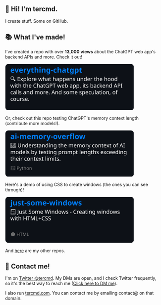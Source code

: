 ## 👋 Hi! I'm tercmd.

I create stuff. Some on GitHub.

## 📚 What I've made!

I've created a repo with over **13,000 views** about the ChatGPT web app's backend APIs and more. Check it out!

<a href="https://github.com/terminalcommandnewsletter/everything-chatgpt">
  <picture>
    <source media="(prefers-color-scheme: dark)" width="415px" srcset="https://raw.githubusercontent.com/terminalcommandnewsletter/terminalcommandnewsletter/main/img/repos/dark/everything-chatgpt.svg">
    <source media="(prefers-color-scheme: light)" width="415px" srcset="https://raw.githubusercontent.com/terminalcommandnewsletter/terminalcommandnewsletter/main/img/repos/light/everything-chatgpt.svg">
    <img alt="Everything ChatGPT GitHub repo" width="415px" src="https://raw.githubusercontent.com/terminalcommandnewsletter/terminalcommandnewsletter/main/img/repos/dark/everything-chatgpt.svg">
  </picture>
</a>

Or, check out this repo testing ChatGPT's memory context length (contribute more models!).

<a href="https://github.com/terminalcommandnewsletter/ai-memory-overflow">
  <picture>
    <source media="(prefers-color-scheme: dark)" width="415px" srcset="https://raw.githubusercontent.com/terminalcommandnewsletter/terminalcommandnewsletter/main/img/repos/dark/ai-memory-overflow.svg">
    <source media="(prefers-color-scheme: light)" width="415px" srcset="https://raw.githubusercontent.com/terminalcommandnewsletter/terminalcommandnewsletter/main/img/repos/light/ai-memory-overflow.svg">
    <img alt="AI Memory Overflow GitHub repo" width="415px" src="https://raw.githubusercontent.com/terminalcommandnewsletter/terminalcommandnewsletter/main/img/repos/dark/ai-memory-overflow.svg">
  </picture>
</a>

Here's a demo of using CSS to create windows (the ones you can see through)!

<a href="https://github.com/terminalcommandnewsletter/just-some-windows">
  <picture>
    <source media="(prefers-color-scheme: dark)" width="415px" srcset="https://raw.githubusercontent.com/terminalcommandnewsletter/terminalcommandnewsletter/main/img/repos/dark/just-some-windows.svg">
    <source media="(prefers-color-scheme: light)" width="415px" srcset="https://raw.githubusercontent.com/terminalcommandnewsletter/terminalcommandnewsletter/main/img/repos/light/just-some-windows.svg">
    <img alt="just-some-windows GitHub repo" width="415px" src="https://raw.githubusercontent.com/terminalcommandnewsletter/terminalcommandnewsletter/main/img/repos/dark/just-some-windows.svg">
  </picture>
</a>

And <a href="https://github.com/terminalcommandnewsletter?tab=repositories">here</a> are my other repos.

## 💬 Contact me!

I'm on <a href="https://l.tercmd.com/tw">Twitter @tercmd</a>. My DMs are open, and I check Twitter frequently, so it's the best way to reach me ([Click here to DM me](https://twitter.com/messages/compose?recipient_id=1497118334026129409)).

I also run <a href="https://www.tercmd.com">tercmd.com</a>. You can contact me by emailing contact@ on that domain.
